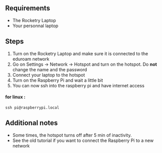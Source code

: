 ## Requirements
 - The Rocketry Laptop
 - Your personnal laptop

## Steps
1. Turn on the Rocketry Laptop and make sure it is connected to the eduroam network
2. Go on Settings -> Network -> Hotspot and turn on the hotspot. Do **not** change the name and the password
3. Connect your laptop to the hotspot
4. Turn on the Raspberry Pi and wait a little bit
5. You can now ssh into the raspberry pi and have internet access

#### for linux :
```
ssh pi@raspberrypi.local
```

## Additional notes
 - Some times, the hotspot turns off after 5 min of inactivity.
 - See the old tutorial if you want to connect the Raspberry Pi to a new network